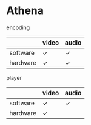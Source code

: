 # Athena

encoding

         | video | audio
-------- |------ |----
software | ✓     | ✓
hardware | ✓     | ✓

player

         | video | audio
-------- |------ |----
software | ✓     | ✓
hardware | ✓     | 
